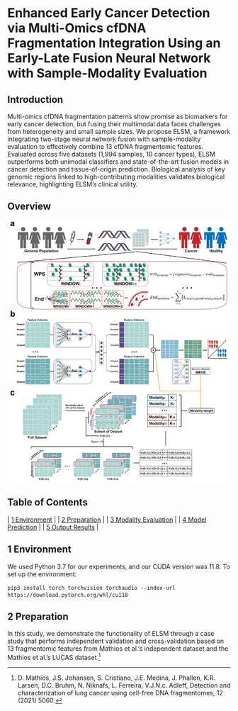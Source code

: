 # Enhanced Early Cancer Detection via Multi-Omics cfDNA Fragmentation Integration Using an Early-Late Fusion Neural Network with Sample-Modality Evaluation
## Introduction
Multi-omics cfDNA fragmentation patterns show promise as biomarkers for early cancer detection, but fusing their multimodal data faces challenges from heterogeneity and small sample sizes. We propose ELSM, a framework integrating two-stage neural network fusion with sample-modality evaluation to effectively combine 13 cfDNA fragmentomic features. Evaluated across five datasets (1,994 samples, 10 cancer types), ELSM outperforms both unimodal classifiers and state-of-the-art fusion models in cancer detection and tissue-of-origin prediction. Biological analysis of key genomic regions linked to high-contributing modalities validates biological relevance, highlighting ELSM’s clinical utility.

## Overview
<div align=center>
<img src="https://github.com/llb895/ELSM/blob/main/Fig/1.png">
</div>

## Table of Contents
| [1 Environment](#section1) |
| [2 Preparation](#section2) |
| [3 Modality Evaluation](#section3) |
| [4 Model Prediction](#section4) |
| [5 Output Results](#section5) |


<a id="section1"></a>
## 1 Environment
We used Python 3.7 for our experiments, and our CUDA version was 11.8. 
To set up the environment:
```
pip3 install torch torchvision torchaudio --index-url https://download.pytorch.org/whl/cu118
```

<a id="section2"></a>
## 2 Preparation
In this study, we demonstrate the functionality of ELSM through a case study that performs independent validation and cross-validation based on 13 fragmentomic features from Mathios et al.’s independent dataset and the Mathios et al.’s LUCAS dataset.[^1]
[^1]:D. Mathios, J.S. Johansen, S. Cristiano, J.E. Medina, J. Phallen, K.R. Larsen, D.C. Bruhm, N. Niknafs, L. Ferreira, V.J.N.c. Adleff, Detection and characterization of lung cancer using cell-free DNA fragmentomes, 12 (2021) 5060.



